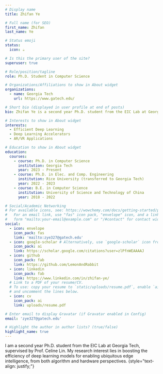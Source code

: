 ```yaml
---
# Display name
title: Zhifan Ye

# Full name (for SEO)
first_name: Zhifan
last_name: Ye

# Status emoji
status:
  icon: ☕️

# Is this the primary user of the site?
superuser: true

# Role/position/tagline
role: Ph.D. Student in Computer Science

# Organizations/Affiliations to show in About widget
organizations:
  - name: Georgia Tech
    url: https://www.gatech.edu/

# Short bio (displayed in user profile at end of posts)
bio: Zhifan Ye is a second year Ph.D. student from the EIC Lab at Georgia Tech, his research interest lies in boosting the efficiency of deep learning models from both algorithm and hardware perspectives.

# Interests to show in About widget
interests:
  - Efficient Deep Learning
  - Deep Learning Accelerators
  - AR/VR Applications

# Education to show in About widget
education:
  courses:
    - course: Ph.D. in Computer Science
      institution: Georgia Tech
      year: 2023 - Present
    - course: Ph.D. in Elec. and Comp. Engineering
      institution: Rice University (transferred to Georgia Tech)
      year: 2022 - 2023
    - course: B.E. in Computer Science
      institution: University of Science and Technology of China
      year: 2018 - 2022

# Social/Academic Networking
# For available icons, see: https://wowchemy.com/docs/getting-started/page-builder/#icons
#   For an email link, use "fas" icon pack, "envelope" icon, and a link in the
#   form "mailto:your-email@example.com" or "/#contact" for contact widget.
social:
  - icon: envelope
    icon_pack: fas
    link: 'mailto:zye327@gatech.edu'
  - icon: google-scholar # Alternatively, use `google-scholar` icon from `ai` icon pack
    icon_pack: ai
    link: https://scholar.google.com/citations?user=zlPfnWEAAAAJ
  - icon: github
    icon_pack: fab
    link: https://github.com/LemonAndRabbit
  - icon: linkedin
    icon_pack: fab
    link: https://www.linkedin.com/in/zhifan-ye/
  # Link to a PDF of your resume/CV.
  # To use: copy your resume to `static/uploads/resume.pdf`, enable `ai` icons in `params.yaml`,
  # and uncomment the lines below.
  - icon: cv
    icon_pack: ai
    link: uploads/resume.pdf

# Enter email to display Gravatar (if Gravatar enabled in Config)
email: 'zye327@gatech.edu'

# Highlight the author in author lists? (true/false)
highlight_name: true
---
```


I am a second year Ph.D. student from the EIC Lab at Georgia Tech, supervised by Prof. Celine Lin. My research interest lies in boosting the efficiency of deep learning models for enabling ubiquitous edge intelligence, from both algorithm and hardware perspectives.
{style="text-align: justify;"}
